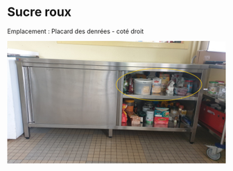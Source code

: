# Sucre roux

Emplacement : Placard des denrées - coté droit

![placarddenreedroit.jpg](/placarddenreedroitenhaut.jpg)
